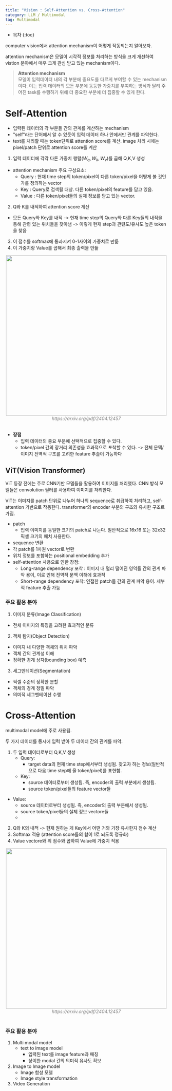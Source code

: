 ```yaml
---
title: "Vision : Self-Attention vs. Cross-Attention"
category: LLM / Multimodal
tag: Multimodal
---
```








* 목차
{:toc}









computer vision에서 attention mechanism이 어떻게 작동되는지 알아보자.

attention mechanism은 모델이 시각적 정보를 처리하는 방식을 크게 개선하여 vistion 분야에서 매우 크게 관심 받고 있는 mechanism이다.

> **Attention mechanism** <br>
> 모델이 입력데이터 내의 각 부분에 중요도를 다르게 부여할 수 있는 mechanism이다. 이는 입력 데이터의 모든 부분에 동등한 가중치를 부여하는 방식과 달리 주어진 task를 수행하기 위해 더 중요한 부분에 더 집중할 수 있게 한다.


# Self-Attention

- 입력된 데이터의 각 부분들 간의 관계를 계산하는 mechanism
- "self"라는 단어에서 알 수 있듯이 입력 데이터 하나 안에서만 관계를 파악한다.
- text를 처리할 때는 token단위로 attention score를 계산. image 처리 시에는 pixel/patch 단위로 attention score를 계산

1. 입력 데이터에 각각 다른 가중치 행렬($W_q, W_k, W_v$)를 곱해 Q,K,V 생성
  - attention mechanism 주요 구성요소:
    - Query : 현재 time step의 token/pixel이 다른 token/pixel을 어떻게 볼 것인가를 정의하는 vector 
    - Key : Query로 검색될 대상. 다른 token/pixel의 feature를 담고 있음.
    - Value : 다른 token/pixel들의 실제 정보를 담고 있는 vector.
2. Q와 K를 내적하여 attention score 계산
  - 모든 Query와 Key를 내적 -> 현재 time step의 Query와 다른 Key들의 내적을 통해 관련 있는 위치들을 찾아냄 -> 이렇게 현재 step과 관련도/유사도 높은 token을 찾음
3. 이 점수를 softmax에 통과시켜 0-1사이의 가중치로 만듦
4. 이 가중치랑 Value를 곱해서 최종 출력을 만듦 

<center><img width="500" src="https://github.com/user-attachments/assets/a056c951-1beb-4ac8-adb8-1e474499ec11"></center>
<center><em style="color:gray;">https://arxiv.org/pdf/2404.12457</em></center><br>

- **장점**
  - 입력 데이터의 중요 부분에 선택적으로 집중할 수 있다.
  - token/pixel 간의 장거리 의존성을 효과적으로 포착할 수 있다. -> 전체 문맥/이미지 전역적 구조를 고려한 feature 추출이 가능하다

## ViT(Vision Transformer)

ViT 등장 전에는 주로 CNN기반 모델들을 활용하여 이미지를 처리했다. CNN 방식 모델들은 convolution 필터를 사용하여 이미지를 처리한다.

ViT는 이미지를 patch 단위로 나누어 하나의 sequence로 취급하여 처리하고, self-attention 기반으로 작동한다. transformer의 encoder 부분의 구조와 유사한 구조르 가짐. 

- patch
  - 입력 이미지를 동일한 크기의 patch로 나눈다. 일반적으로 16x16 또는 32x32 픽셀 크기의 패치 사용한다.
-  sequence 변환
  - 각 patch를 1차원 vector로 변환
  - 위치 정보를 포함하는 positional embedding 추가
- self-attention 사용으로 인한 장점:
  - Long-range dependency 포착 : 이미지 내 멀리 떨어진 영역들 간의 관계 파악 용이, 이로 인해 전역적 문맥 이해에 효과적
  - Short-range dependency 포착: 인접한 patch들 간의 관계 파악 용이. 세부적 feature 추출 가능

### 주요 활용 분야

1. 이미지 분류(Image Classification)

  - 전체 이미지의 특징을 고려한 효과적인 분류

2. 객체 탐지(Object Detection)

  - 이미지 내 다양한 객체의 위치 파악
  - 객체 간의 관계성 이해
  - 정확한 경계 상자(bounding box) 예측

3. 세그멘테이션(Segmentation)

  - 픽셀 수준의 정확한 분할
  - 객체의 경계 정밀 파악
  - 의미적 세그멘테이션 수행


# Cross-Attention

multimodal model에 주로 사용됨. 

두 가지 데이터를 동시에 입력 받아 두 데이터 간의 관계를 파악.

1. 두 입력 데이터로부터 Q,K,V 생성
   - Query:
     - target data의 현재 time step에서부터 생성됨. 찾고자 하는 정보(일반적으로 다음 time step에 올 token/pixel)를 표현함. 
   - Key:
     - source 데이터로부터 생성됨. 즉, encoder의 출력 부분에서 생성됨.
     - source token/pixel들의 feature vector들
  - Value:
    -  source 데이터로부터 생성됨. 즉, encoder의 출력 부분에서 생성됨.
    -  source token/pixel들의 실제 정보 vectore들
    - 
2. Q와 K의 내적 -> 현재 원하는 게 Key에서 어떤 거와 가장 유사한지 점수 계산
3. Softmax 적용 (attention score들의 합이 1로 되도록 정규화)
4. Value vectore와 위 점수와 곱하여 Value에 가중치 적용 

<center><img width="500" src="https://github.com/user-attachments/assets/64b17909-b624-4f1c-951d-6fb80cae3f96"></center>
<center><em style="color:gray;">https://arxiv.org/pdf/2404.12457</em></center><br>

### 주요 활용 분야

1. Multi modal model
   - text to image model
     - 입력된 text를 image feature과 매칭
     - 상이한 modal 간의 의미적 유사도 확보
2. Image to Image model
   - Image 합성 모델
   - Image style transformation
3. Video Generation
